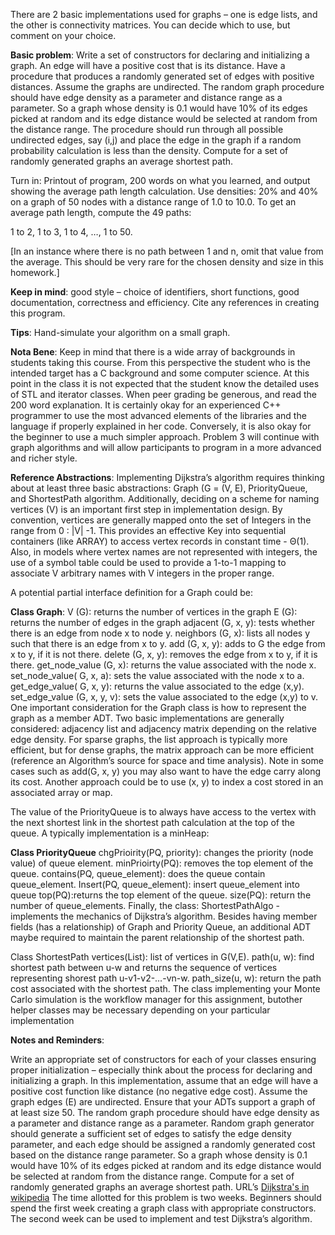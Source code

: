 There are 2 basic implementations used for graphs – one is edge lists, and the other is connectivity matrices. You can decide which to use, but comment on your choice. 

**Basic problem**:  Write a set of constructors for declaring and initializing a graph. An edge will have a positive cost that is its distance. Have a procedure that produces a randomly generated set of edges with positive distances.  Assume the graphs are undirected. The random graph procedure should have edge density as a parameter and distance range as a parameter. So a graph whose density is 0.1 would have 10% of its edges picked at random and its edge distance would be selected at random from the distance range. The procedure should run through all possible undirected edges, say (i,j) and place the edge in the graph if a random probability calculation is less than the density. Compute for a set of randomly generated graphs an average shortest path.

Turn in:  Printout of program, 200 words on what you learned, and output showing the average path length calculation. Use densities: 20% and 40% on a graph of 50 nodes with a distance range of 1.0 to 10.0.   To get an average path length, compute the 49 paths:

1 to 2, 1 to 3, 1 to 4, …, 1 to 50. 

[In an instance where there is no path between 1 and n, omit that value from the average. This should be very rare for the chosen density and size in this homework.]

**Keep in mind**: good style – choice of identifiers, short functions, good documentation, correctness and efficiency. Cite any references in creating this program.

**Tips**:  Hand-simulate your algorithm on a small graph.

**Nota Bene**:  Keep in mind that there is a wide array of backgrounds in students taking this course. From this perspective the student who is the intended target has a C background and some computer science. At this point in the class it is not expected that the student know the detailed uses of STL and iterator classes. When peer grading be generous, and read the 200 word explanation. It is certainly okay for an experienced C++ programmer to use the most advanced elements of the libraries and the language if properly explained in her code. Conversely, it is also okay for the beginner to use a much simpler approach.  Problem 3 will continue with graph algorithms and will allow participants to program in a more advanced and richer style.

**Reference Abstractions**:  Implementing Dijkstra’s algorithm requires thinking about at least three basic abstractions: Graph (G = (V, E), PriorityQueue, and ShortestPath algorithm.  Additionally, deciding on a scheme for naming vertices (V) is an important first step in implementation design. By convention, vertices are generally mapped onto the set of Integers in the range from 0 : |V| -1.  This provides an effective Key into sequential containers (like ARRAY) to access vertex records in constant time - Θ(1). Also, in models where vertex names are not represented with integers, the use of a symbol table could be used to provide a 1-to-1 mapping to associate V arbitrary names with V integers in the proper range.

A potential partial interface definition for a Graph could be:

**Class Graph**:
V (G): returns the number of vertices in the graph
E (G): returns the number of edges in the graph
adjacent (G, x, y): tests whether there is an edge from node x to node y.
neighbors (G, x): lists all nodes y such that there is an edge from x to y.
add (G, x, y): adds to G the edge from x to y, if it is not there.
delete (G, x, y): removes the edge from x to y, if it is there.
get_node_value (G, x): returns the value associated with the node x.
set_node_value( G, x, a): sets the value associated with the node x to a.
get_edge_value( G, x, y): returns the value associated to the edge (x,y).
set_edge_value (G, x, y, v): sets the value associated to the edge (x,y) to v.
One important consideration for the Graph class is how to represent the graph as a member ADT. Two basic implementations are generally considered: adjacency list and adjacency matrix depending on the relative edge density. For sparse graphs, the list approach is typically more efficient, but for dense graphs, the matrix approach can be more efficient (reference an Algorithm’s source for space and time analysis). Note in some cases such as add(G, x, y) you may also want to have the edge carry along its cost. Another approach could be to use (x, y) to index a cost stored in an associated array or map.

The value of the PriorityQueue is to always have access to the vertex with the next shortest link in the shortest path calculation at the top of the queue. A typically implementation is a minHeap:

**Class PriorityQueue**
chgPrioirity(PQ, priority): changes the priority (node value) of queue element.
minPrioirty(PQ): removes the top element of the queue.
contains(PQ, queue_element): does the queue contain queue_element.
Insert(PQ, queue_element): insert queue_element into queue
top(PQ):returns the top element of the queue.
size(PQ): return the number of queue_elements.
Finally, the class: ShortestPathAlgo - implements the mechanics of Dijkstra’s algorithm. Besides having member fields (has a relationship) of Graph and Priority Queue, an additional ADT maybe required to maintain the parent relationship of the shortest path.

Class ShortestPath
vertices(List): list of vertices in G(V,E).
path(u, w): find shortest path between u-w and returns the sequence of vertices representing shorest path u-v1-v2-…-vn-w.
path_size(u, w): return the path cost associated with the shortest path.
The class implementing your Monte Carlo simulation is the workflow manager for this assignment, butother helper classes may be necessary depending on your particular implementation

**Notes and Reminders**:

Write an appropriate set of constructors for each of your classes ensuring proper initialization – especially think about the process for declaring and initializing a graph. 
In this implementation, assume that an edge will have a positive cost function like distance (no negative edge cost). 
Assume the graph edges (E)  are undirected.
Ensure that your ADTs support a graph of at least size 50.
The random graph procedure should have edge density as a parameter and distance range as a parameter.
Random graph generator should generate a sufficient set of edges to satisfy the edge density parameter, and each edge should be assigned a randomly generated cost based on the distance range parameter.
So a graph whose density is 0.1 would have 10% of its edges picked at random and its edge distance would be selected at random from the distance range. 
Compute for a set of randomly generated graphs an average shortest path.
URL’s
[Dijkstra's in wikipedia](http://en.wikipedia.org/wiki/Dijkstra's_algorithm)
The time allotted for this problem is two weeks. Beginners should spend the first week creating a graph class with appropriate constructors. The second week can be used to implement and test Dijkstra’s algorithm.
